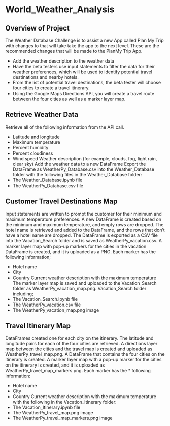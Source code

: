 # World_Weather_Analysis
## Overview of Project
The Weather Database Challenge is to assist a new App called Plan My Trip with changes to that will take take the app to the next level. These are the recommended changes that will be made to the PlanMy Trip App.
* Add the weather description to the weather data 
* Have the beta testers use input statements to filter the data for their weather preferences, which will be used to identify potential travel destinations and nearby hotels. 
* From the list of potential travel destinations, the beta tester will choose four cities to create a travel itinerary. 
* Using the Google Maps Directions API, you will create a travel route between the four cities as well as a marker layer map.

## Retrieve Weather Data 
Retrieve all of the following information from the API call.
* Latitude and longitude
* Maximum temperature
* Percent humidity
* Percent cloudiness
* Wind speed
Weather description (for example, clouds, fog, light rain, clear sky)
Add the weather data to a new DataFrame 
Export the DataFrame as WeatherPy_Database.csv into the Weather_Database folder with the following files in the Weather_Database folder:
* The Weather_Database.ipynb file
* The WeatherPy_Database.csv file
## Customer Travel Destinations Map
Input statements are written to prompt the customer for their minimum and maximum temperature preferences. 
A new DataFrame is created based on the minimum and maximum temperature, and empty rows are dropped. 
The hotel name is retrieved and added to the DataFrame, and the rows that don’t have a hotel name are dropped. 
The DataFrame is exported as a CSV file into the Vacation_Search folder and is saved as WeatherPy_vacation.csv. 
A marker layer map with pop-up markers for the cities in the vacation DataFrame is created, and it is uploaded as a PNG. Each marker has the following information;
* Hotel name
* City
* Country
Current weather description with the maximum temperature
The marker layer map is saved and uploaded to the Vacation_Search folder as WeatherPy_vacation_map.png. 
Vacation_Search folder including;
* The Vacation_Search.ipynb file
* The WeatherPy_vacation.csv file
* The WeatherPy_vacation_map.png image

## Travel Itinerary Map
DataFrames created one for each city on the itinerary. 
The latitude and longitude pairs for each of the four cities are retrieved. 
A directions layer map between the cities and the travel map is created and uploaded as WeatherPy_travel_map.png. 
A DataFrame that contains the four cities on the itinerary is created. 
A marker layer map with a pop-up marker for the cities on the itinerary is created, and it is uploaded as WeatherPy_travel_map_markers.png. Each marker has the * following information: 
* Hotel name
* City
* Country
Current weather description with the maximum temperature with the following in the Vacation_Itinerary folder: 
* The Vacation_Itinerary.ipynb file
* The WeatherPy_travel_map.png image
* The WeatherPy_travel_map_markers.png image
